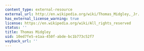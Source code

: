 ```yaml
---
content_type: external-resource
external_url: http://en.wikipedia.org/wiki/Thomas_Midgley,_Jr.
has_external_license_warning: true
license: https://en.wikipedia.org/wiki/All_rights_reserved
status: ''
title: Thomas Midgley
uid: 10ed7fe5-e1aa-450f-abde-bc1b773c52f7
wayback_url: ''
---
```

